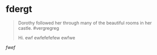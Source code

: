# fdergt

>  Dorothy followed her through many of the beautiful rooms in her castle.
> #vergregreg
>
>
> Hi. ewf ewfefefefew ewfwe

*fwef*